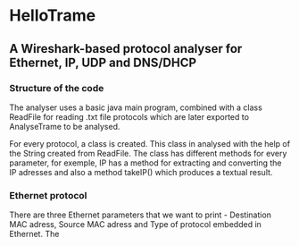# HelloTrame


## A Wireshark-based protocol analyser for Ethernet, IP, UDP and DNS/DHCP

### Structure of the code

The analyser uses a basic java main program, combined with a class ReadFile for reading .txt file protocols which are later exported to AnalyseTrame to be analysed.

For every protocol, a class is created. This class in analysed with the help of the String created from ReadFile. The class has different methods for every parameter, for exemple, IP has a method for extracting and converting the IP adresses and also a method takeIP() which produces a textual result.

### Ethernet protocol

There are three Ethernet parameters that we want to print - Destination MAC adress, Source MAC adress and Type of protocol embedded in Ethernet. The


